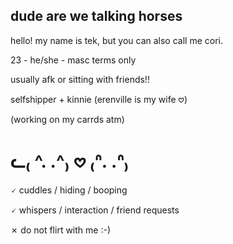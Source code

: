 ## dude are we talking horses


hello! my name is tek, but you can also call me cori. 

23 - he/she - masc terms only 

usually afk or sitting with friends!!

selfshipper + kinnie (erenville is my wife 𖹭)

(working on my carrds atm) 

# ᓚ₍ ^. .^₎ 𖹭 ₍ᐢ. .ᐢ₎

🗸 cuddles / hiding / booping

🗸 whispers / interaction / friend requests

✗ do not flirt with me :-) 



<!--
**erenville/erenville** is a ✨ _special_ ✨ repository because its `README.md` (this file) appears on your GitHub profile.

Here are some ideas to get you started:

- 🔭 I’m currently working on ...
- 🌱 I’m currently learning ...
- 👯 I’m looking to collaborate on ...
- 🤔 I’m looking for help with ...
- 💬 Ask me about ...
- 📫 How to reach me: ...
- 😄 Pronouns: ...
- ⚡ Fun fact: ...
-->
